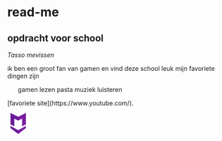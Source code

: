 # read-me
## opdracht voor school
_Tasso mevissen_

ik ben een groot fan van gamen en vind deze school leuk
mijn favoriete dingen zijn
<ul>
 <il>gamen</il>
<il>lezen</il>
<il>pasta</il>
<il>muziek luisteren</il>
 </ul>
[favoriete site](https://www.youtube.com/).

![alt text](https://github.com/adam-p/markdown-here/raw/master/src/common/images/icon48.png "Logo Title Text 1")
